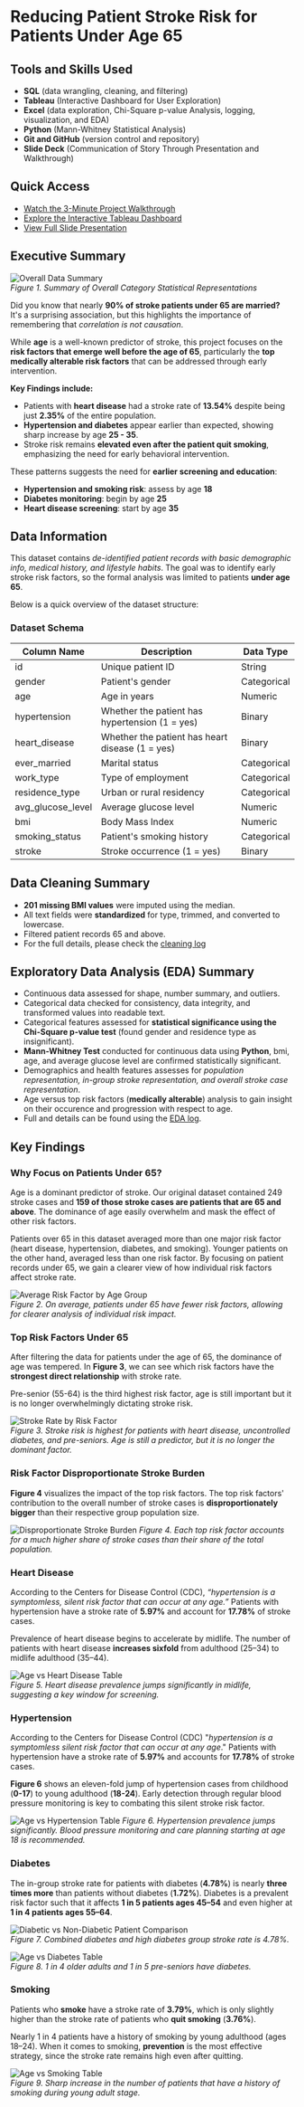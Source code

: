 # Reducing Patient Stroke Risk for Patients Under Age 65

## Tools and Skills Used
- **SQL** (data wrangling, cleaning, and filtering)
- **Tableau** (Interactive Dashboard for User Exploration)
- **Excel** (data exploration, Chi-Square p-value Analysis, logging, visualization, and EDA)
- **Python** (Mann-Whitney Statistical Analysis)
- **Git and GitHub** (version control and repository)
- **Slide Deck** (Communication of Story Through Presentation and Walkthrough)

## Quick Access
- [Watch the 3-Minute Project Walkthrough](#)
- [Explore the Interactive Tableau Dashboard](#)
- [View Full Slide Presentation](#)

## Executive Summary

![Overall Data Summary](presentation_visuals/whole_study_table_and_graph.png)  
*Figure 1. Summary of Overall Category Statistical Representations*

Did you know that nearly **90% of stroke patients under 65 are married?**  
It's a surprising association, but this highlights the importance of remembering that *correlation is not causation*.   

While **age** is a well-known predictor of stroke, this project focuses on the **risk factors that emerge well before the age of 65**, particularly the **top medically alterable risk factors** that can be addressed through early intervention.    

**Key Findings include:**
- Patients with **heart disease** had a stroke rate of **13.54%** despite being just **2.35%** of the entire population.
- **Hypertension and diabetes** appear earlier than expected, showing sharp increase by age **25 - 35**.
- Stroke risk remains **elevated even after the patient quit smoking**, emphasizing the need for early behavioral intervention.  

These patterns suggests the need for **earlier screening and education**:
- **Hypertension and smoking risk**: assess by age **18**
- **Diabetes monitoring**: begin by age **25**
- **Heart disease screening**: start by age **35**  

## Data Information

This dataset contains *de-identified patient records with basic demographic info, medical history, and lifestyle habits*. The goal was to identify early stroke risk factors, so the formal analysis was limited to patients **under age 65**.

Below is a quick overview of the dataset structure:

### Dataset Schema

| Column Name        | Description                                | Data Type     |
|--------------------|--------------------------------------------|---------------|
| id                 | Unique patient ID                          | String        |
| gender             | Patient's gender                           | Categorical   |
| age                | Age in years                               | Numeric       |
| hypertension       | Whether the patient has hypertension (1 = yes) | Binary     |
| heart_disease      | Whether the patient has heart disease (1 = yes) | Binary     |
| ever_married       | Marital status                             | Categorical   |
| work_type          | Type of employment                         | Categorical   |
| residence_type     | Urban or rural residency                   | Categorical   |
| avg_glucose_level  | Average glucose level                      | Numeric       |
| bmi                | Body Mass Index                            | Numeric       |
| smoking_status     | Patient's smoking history                  | Categorical   |
| stroke             | Stroke occurrence (1 = yes)                | Binary        |

## Data Cleaning Summary  

- **201 missing BMI values** were imputed using the median. 
- All text fields were **standardized** for type, trimmed, and converted to lowercase.
- Filtered patient records 65 and above. 
- For the full details, please check the [cleaning log](docs/under65_cleaning_log.pdf)

## Exploratory Data Analysis (EDA) Summary  

- Continuous data assessed for shape, number summary, and outliers.
- Categorical data checked for consistency, data integrity, and transformed values into readable text.
- Categorical features assessed for **statistical significance using the Chi-Square p-value test** (found gender and residence type as insignificant).
- **Mann-Whitney Test** conducted for continuous data using **Python**, bmi, age, and average glucose level are confirmed statistically significant.  
- Demographics and health features assesses for *population representation, in-group stroke representation, and overall stroke case representation*.
- Age versus top risk factors (**medically alterable**) analysis to gain insight on their occurence and progression with respect to age.
- Full and details can be found using the [EDA log](docs/under65_eda_log.pdf).

## Key Findings 

### Why Focus on Patients Under 65?

Age is a dominant predictor of stroke. Our original dataset contained 249 stroke cases and **159 of those stroke cases are patients that are 65 and above**. The dominance of age easily overwhelm and mask the effect of other risk factors.  

Patients over 65 in this dataset averaged more than one major risk factor (heart disease, hypertension, diabetes, and smoking). Younger patients on the other hand, averaged less than one risk factor. By focusing on patient records under 65, we gain a clearer view of how individual risk factors affect stroke rate.  

![Average Risk Factor by Age Group](presentation_visuals/under65_average_risk_factors.png)  
*Figure 2. On average, patients under 65 have fewer risk factors, allowing for clearer analysis of individual risk impact.*

### Top Risk Factors Under 65

After filtering the data for patients under the age of 65, the dominance of age was tempered. In **Figure 3**, we can see which risk factors have the **strongest direct relationship** with stroke rate.

Pre-senior (55-64) is the third highest risk factor, age is still important but it is no longer overwhelmingly dictating stroke risk.

![Stroke Rate by Risk Factor](presentation_visuals/under65_top_risk_factors.png)  
*Figure 3. Stroke risk is highest for patients with heart disease, uncontrolled diabetes, and pre-seniors. Age is still a predictor, but it is no longer the dominant factor.*  

### Risk Factor Disproportionate Stroke Burden

**Figure 4** visualizes the impact of the top risk factors. The top risk factors' contribution to the overall number of stroke cases is **disproportionately bigger** than their respective group population size.  

![Disproportionate Stroke Burden](presentation_visuals/under65_stroke_contribution_vs_population.png)
*Figure 4. Each top risk factor accounts for a much higher share of stroke cases than their share of the total population.*

### Heart Disease  

According to the Centers for Disease Control (CDC), *“hypertension is a symptomless, silent risk factor that can occur at any age.”* Patients with hypertension have a stroke rate of **5.97%** and account for **17.78%** of stroke cases.  

Prevalence of heart disease begins to accelerate by midlife. The number of patients with heart disease **increases sixfold** from adulthood (25–34) to midlife adulthood (35–44). 

![Age vs Heart Disease Table](presentation_visuals/under65_age_hd_table.png)  
*Figure 5. Heart disease prevalence jumps significantly in midlife, suggesting a key window for screening.*  

### Hypertension 

According to the Centers for Disease Control (CDC) "*hypertension is a symptomless silent risk factor that can occur at any age*." Patients with hypertension have a stroke rate of **5.97%** and accounts for **17.78%** of stroke cases.  

**Figure 6** shows an eleven-fold jump of hypertension cases from childhood (**0-17**) to young adulthood (**18-24**). Early detection through regular blood pressure monitoring is key to combating this silent stroke risk factor.

![Age vs Hypertension Table](presentation_visuals/under65_age_hp_table.png)
*Figure 6. Hypertension prevalence jumps significantly. Blood pressure monitoring and care planning starting at age 18 is recommended.*  

### Diabetes

The in-group stroke rate for patients with diabetes (**4.78%**) is nearly **three times more** than patients without diabetes (**1.72%**). Diabetes is a prevalent risk factor such that it affects **1 in 5 patients ages 45–54** and even higher at **1 in 4 patients ages 55–64**.

![Diabetic vs Non-Diabetic Patient Comparison](presentation_visuals/under65_diabetes_comparison_bar.png)  
*Figure 7. Combined diabetes and high diabetes group stroke rate is 4.78%.*

![Age vs Diabetes Table](presentation_visuals/under65_age_diabetes_table.png)  
*Figure 8. 1 in 4 older adults and 1 in 5 pre-seniors have diabetes.*

### Smoking  

Patients who **smoke** have a stroke rate of **3.79%**, which is only slightly higher than the stroke rate of patients who **quit smoking** (**3.76%**).  

Nearly 1 in 4 patients have a history of smoking by young adulthood (ages 18–24). When it comes to smoking, **prevention** is the most effective strategy, since the stroke rate remains high even after quitting.

![Age vs Smoking Table](presentation_visuals/under65_age_smoking_table.png)  
*Figure 9. Sharp increase in the number of patients that have a history of smoking during young adult stage.*






